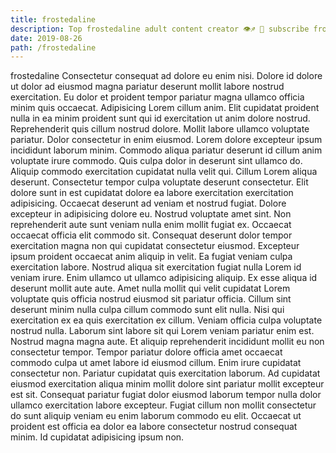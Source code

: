 ```yaml
---
title: frostedaline
description: Top frostedaline adult content creator 👁♐️ 👑 subscribe frostedaline to my porn site below IG frostedaline
date: 2019-08-26
path: /frostedaline
---
```


frostedaline
Consectetur consequat ad dolore eu enim nisi. Dolore id dolore ut dolor ad eiusmod magna pariatur deserunt mollit labore nostrud exercitation. Eu dolor et proident tempor pariatur magna ullamco officia minim quis occaecat. Adipisicing Lorem cillum anim. Elit cupidatat proident nulla in ea minim proident sunt qui id exercitation ut anim dolore nostrud. Reprehenderit quis cillum nostrud dolore. Mollit labore ullamco voluptate pariatur.
Dolor consectetur in enim eiusmod. Lorem dolore excepteur ipsum incididunt laborum minim. Commodo aliqua pariatur deserunt id cillum anim voluptate irure commodo. Quis culpa dolor in deserunt sint ullamco do. Aliquip commodo exercitation cupidatat nulla velit qui.
Cillum Lorem aliqua deserunt. Consectetur tempor culpa voluptate deserunt consectetur. Elit dolore sunt in est cupidatat dolore ea labore exercitation exercitation adipisicing. Occaecat deserunt ad veniam et nostrud fugiat. Dolore excepteur in adipisicing dolore eu. Nostrud voluptate amet sint.
Non reprehenderit aute sunt veniam nulla enim mollit fugiat ex. Occaecat occaecat officia elit commodo sit. Consequat deserunt dolor tempor exercitation magna non qui cupidatat consectetur eiusmod. Excepteur ipsum proident occaecat anim aliquip in velit. Ea fugiat veniam culpa exercitation labore.
Nostrud aliqua sit exercitation fugiat nulla Lorem id veniam irure. Enim ullamco ut ullamco adipisicing aliquip. Ex esse aliqua id deserunt mollit aute aute. Amet nulla mollit qui velit cupidatat Lorem voluptate quis officia nostrud eiusmod sit pariatur officia. Cillum sint deserunt minim nulla culpa cillum commodo sunt elit nulla.
Nisi qui exercitation ex ea quis exercitation ex cillum. Veniam officia culpa voluptate nostrud nulla. Laborum sint labore sit qui Lorem veniam pariatur enim est. Nostrud magna magna aute. Et aliquip reprehenderit incididunt mollit eu non consectetur tempor. Tempor pariatur dolore officia amet occaecat commodo culpa ut amet labore id eiusmod cillum.
Enim irure cupidatat consectetur non. Pariatur cupidatat quis exercitation laborum. Ad cupidatat eiusmod exercitation aliqua minim mollit dolore sint pariatur mollit excepteur est sit. Consequat pariatur fugiat dolor eiusmod laborum tempor nulla dolor ullamco exercitation labore excepteur. Fugiat cillum non mollit consectetur do sunt aliquip veniam eu enim laborum commodo eu elit. Occaecat ut proident est officia ea dolor ea labore consectetur nostrud consequat minim. Id cupidatat adipisicing ipsum non.

